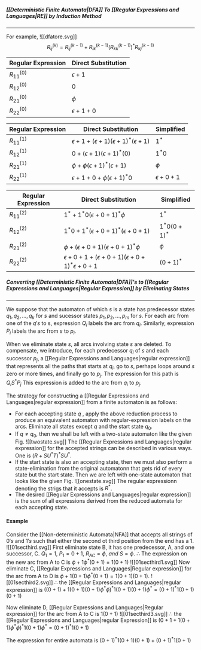 ##### [[Deterministic Finite Automata|DFA]] To [[Regular Expressions and Languages|RE]] by Induction Method
---
For example,
![[dfatore.svg]]
$$
R_{ij}^{(k)} = R_{ij}^{(k-1)} + R_{ik}^{(k-1)}(R_{kk}^{(k-1)})^*R_{kj}^{(k-1)}
$$

Regular Expression | Direct Substitution
---| ---
 $R_{11}^{(0)}$ | $\epsilon + 1$
 $R_{12}^{(0)}$ | $0$
 $R_{21}^{(0)}$ | $\phi$
 $R_{22}^{(0)}$ | $\epsilon + 1 + 0$

 Regular Expression | Direct Substitution | Simplified
---| --- | ---
 $R_{11}^{(1)}$ | $\epsilon + 1 + (\epsilon + 1)(\epsilon + 1)^*(\epsilon + 1)$ | $1^*$
 $R_{12}^{(1)}$ | $0 + (\epsilon + 1)(\epsilon + 1)^*(0)$ | $1^*0$
 $R_{21}^{(1)}$ | $\phi + \phi(\epsilon + 1)^*(\epsilon + 1)$ | $\phi$
 $R_{22}^{(1)}$ | $\epsilon + 1 + 0 + \phi(\epsilon + 1)^*0$ | $\epsilon + 0 + 1$
 
   Regular Expression | Direct Substitution | Simplified
---| --- | ---
 $R_{11}^{(2)}$ | $1^* + 1^*0(\epsilon + 0 + 1)^*\phi$ | $1^*$
 $R_{12}^{(2)}$ | $1^*0 + 1^*(\epsilon + 0 + 1)^*(\epsilon + 0 + 1)$ | $1^*0(0 +1)^*$
 $R_{21}^{(2)}$ | $\phi + (\epsilon + 0 + 1)(\epsilon + 0 + 1)^*\phi$ | $\phi$
 $R_{22}^{(2)}$ | $\epsilon + 0 + 1 + (\epsilon + 0 + 1)(\epsilon + 0 + 1)^*\epsilon + 0 + 1$ | $(0 + 1)^*$

##### Converting [[Deterministic Finite Automata|DFA]]'s to [[Regular Expressions and Languages|Regular Expression]] by Eliminating States
----
We suppose that the automaton of which $s$ is a state has predecessor states $q_1, q_2, ... , q_k$ for $s$ and sucessor states $p_1, p_2, ... ,p_m$ for $s$. For each arc from one of the $q's$ to s, expression $Q_i$ labels the arc from $q_i$. Similarly,  expression $P_i$ labels the arc from $s$ to $p_i$.

When we eliminate state $s$, all arcs involving state $s$ are deleted. To compensate, we introduce, for each predecessor $q_i$ of $s$ and each successor $p_j$, a [[Regular Expressions and Languages|regular expression]] that represents all the paths that starts at $q_i$, go to $s$, perhaps loops around $s$ zero or more times, and finally go to $p_j$. The expression for this path is $Q_iS^*P_j$ This expression is added to the arc from $q_i$ to $p_j$.
 

The strategy for constructing a [[Regular Expressions and Languages|regular expression]] from a finite automaton is as follows:

- For each accepting state $q$ , apply the above reduction process to produce an equivalent automaton with regular-expression labels on the arcs. Eliminate all states except $q$ and the start state $q_0$.
- If $q \neq q_0$, then we shall be left with a two-state automaton like the given Fig.
![[twostate.svg]]
The [[Regular Expressions and Languages|regular expression]] for the accepted strings can be described in various ways. One is $(R+SU^*T)^*SU^*$.
- If the start state is also an accepting state, then we must also perform a state-elimination from the original automatonn that gets rid of every state but the start state. Then we are left with one-state automaton that looks like the given Fig. 
![[onestate.svg]]
The regular expressionn denoting the strigs that it accepts is $R^*$.
- The desired [[Regular Expressions and Languages|regular expression]] is the sum of all expressions derived from the reduced automata for each accepting state.

#### Example
Consider the [[Non-deterministic Automata|NFA]] that accepts all strings of $0's$ and $1's$ such that either the second ot third position from the end has a $1$.
![[01secthird.svg]]
First eliminate state B, it has one predecessor, A, and one successor, C.
$Q_1 = 1,\ P_1 = 0 + 1,\ R_{AC} = \phi,\ and\ S = \phi$.
$\therefore$ The expression on the new arc from A to C is $\phi + 1\phi^*(0+1)$ = $1(0+1)$
![[01secthird1.svg]]
Now eliminate C, 
[[Regular Expressions and Languages|Regular expression]] for the arc from A to D is $\phi + 1(0+1)\phi^*(0+1) = 1(0+1)(0+1).$
![[01secthird2.svg]]
$\therefore$ the [[Regular Expressions and Languages|regular expression]] is $((0+1) + 1(0+1)(0+1)\phi^*\phi)^*1(0+1)(0+1)\phi^* = (0+1)^*1(0+1)(0+1)$ 

Now eliminate D,
[[Regular Expressions and Languages|Regular expression]] for the arc from A to C is $1(0+1)$
![[01secthird3.svg]]
$\therefore$ the [[Regular Expressions and Languages|regular Expression]] is $(0+1 + 1(0+1)\phi^*\phi)^*1(0+1)\phi^* = (0+1)^*1(0+1)$

The expression for entire automata is $(0+1)^*1(0+1)(0+1) + (0+1)^*1(0+1)$
